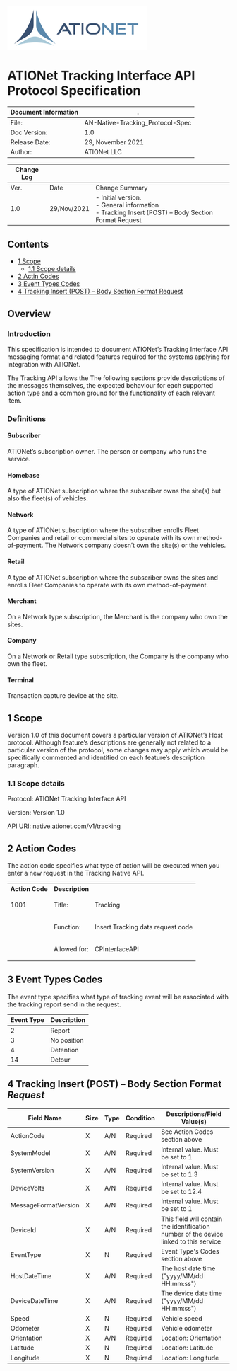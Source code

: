 ![ationetlogo](Content/Images/ATIOnetLogo_250x70.png)
# ATIONet Tracking Interface API Protocol Specification

|Document Information|.|
|--- |--- |
|File:|AN-Native-Tracking_Protocol-Spec|
|Doc Version:|1.0|
|Release Date:|29, November 2021|
|Author:|ATIONet LLC|

|Change Log|||
|--- |--- |--- |
|Ver.|Date|Change Summary|
|1.0|29/Nov/2021|- Initial version. <br> - General information <br> - Tracking Insert (POST) – Body Section Format Request|

## Contents

- [1 Scope](#1-scope)
	- [1.1 Scope details](#11-scope-details)
- [2 Actin Codes](#2-Action-Codes)
- [3 Event Types Codes](#3-Event-Types-Codes)
- [4 Tracking Insert (POST) – Body Section Format Request](#4-Tracking-Insert-POST--Body-Section-Format-Request)

## Overview

### Introduction

This specification is intended to document ATIONet’s Tracking Interface
API messaging format and related features required for the systems
applying for integration with ATIONet.

The Tracking API allows the The following sections provide descriptions
of the messages themselves, the expected behaviour for each supported
action type and a common ground for the functionality of each relevant
item.

### Definitions

#### Subscriber
ATIONet’s subscription owner. The person or company who
runs the service.

#### Homebase
A type of ATIONet subscription where the subscriber owns
the site(s) but also the fleet(s) of vehicles.

#### Network
A type of ATIONet subscription where the subscriber enrolls
Fleet Companies and retail or commercial sites to operate with its own
method-of-payment. The Network company doesn’t own the site(s) or the
vehicles.

#### Retail
A type of ATIONet subscription where the subscriber owns the
sites and enrolls Fleet Companies to operate with its own
method-of-payment.

#### Merchant
On a Network type subscription, the Merchant is the
company who own the sites.

#### Company
On a Network or Retail type subscription, the Company is
the company who own the fleet.

#### Terminal
Transaction capture device at the site.

## 1 Scope

Version 1.0 of this document covers a particular version of ATIONet’s
Host protocol. Although feature’s descriptions are generally not related
to a particular version of the protocol, some changes may apply which
would be specifically commented and identified on each feature’s
description paragraph.

### 1.1 Scope details

Protocol: ATIONet Tracking Interface API

Version: Version 1.0

API URI: native.ationet.com/v1/tracking

## 2 Action Codes

The action code specifies what type of action will be executed when you enter a new request in the Tracking Native API.

<table>
	<tr valign="top">
		<th align="left">
			Action Code
		</th>
		<th colspan="2" align="left">
			Description
		</th>
	</tr>
	<tr valign="top">
		<td rowspan="3">
			<p>1001</p>
		</td>
		<td>
			<p>Title:</p>
		</td>
		<td>
			<p>Tracking</p>
		</td>
	</tr>
	<tr valign="top">
		<td>
			<p>Function:</p>
		</td>
		<td>
			<p>Insert Tracking data request code</p>
		</td>
	</tr>
	<tr valign="top">
		<td>
			<p>Allowed for:</p>
		</td>
		<td>
			<p>CPInterfaceAPI</p>
		</td>
	</tr>
	
</table>

## 3 Event Types Codes

The event type specifies what type of tracking event will be associated with the tracking report send in the request.

|Event Type|Description|
|--- |--- 
|2|Report|
|3|No position|
|4|Detention|
|14|Detour|

## 4 Tracking Insert (POST) – Body Section Format *Request*

|Field Name|Size|Type|Condition|Descriptions/Field Value(s)|
|--- |--- |--- |--- |---
|ActionCode|X|A/N|Required|See Action Codes section above|
|SystemModel|X|A/N|Required|Internal value. Must be set to 1|
|SystemVersion|X|A/N|Required|Internal value. Must be set to 1.3|
|DeviceVolts|X|A/N|Required|Internal value. Must be set to 12.4|
|MessageFormatVersion|X|A/N|Required|Internal value. Must be set to 1|
|DeviceId|X|A/N|Required|This field will contain the identification number of the device linked to this service|
|EventType|X|N|Required|Event Type's Codes section above|
|HostDateTime|X|A/N|Required|The host date time ("yyyy/MM/dd HH:mm:ss")|
|DeviceDateTime|X|A/N|Required|The device date time ("yyyy/MM/dd HH:mm:ss")|
|Speed|X|N|Required|Vehicle speed|
|Odometer|X|N|Required|Vehicle odometer|
|Orientation|X|A/N|Required|Location: Orientation|
|Latitude|X|N|Required|Location: Latitude|
|Longitude|X|N|Required|Location: Longitude|
